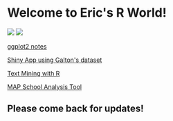 # Welcome to Eric's R World!

![](http://d3gnp09177mxuh.cloudfront.net/tech-page-images/r.png) ![](https://www.google.com/imgres?imgurl=https%3A%2F%2Frstudio.com%2Fwp-content%2Fuploads%2F2015%2F10%2Fr-packages.png&imgrefurl=https%3A%2F%2Fwww.rstudio.com%2F&docid=62B6-T56G0C1oM&tbnid=BSbdagCSS6SSeM%3A&vet=10ahUKEwikn_zzgt3XAhUO52MKHf29C8IQMwh8KBkwGQ..i&w=289&h=243&bih=703&biw=1433&q=rstudio&ved=0ahUKEwikn_zzgt3XAhUO52MKHf29C8IQMwh8KBkwGQ&iact=mrc&uact=8)

[ggplot2 notes](https://privefl.github.io/R-presentation/ggplot2.html#1)

[Shiny App using Galton's dataset](https://eleakin.shinyapps.io/DDP3/)

[Text Mining with R](http://tidytextmining.com/)

[MAP School Analysis Tool](https://grahampicard.shinyapps.io/shinydashboard-map/)

## Please come back for updates!
